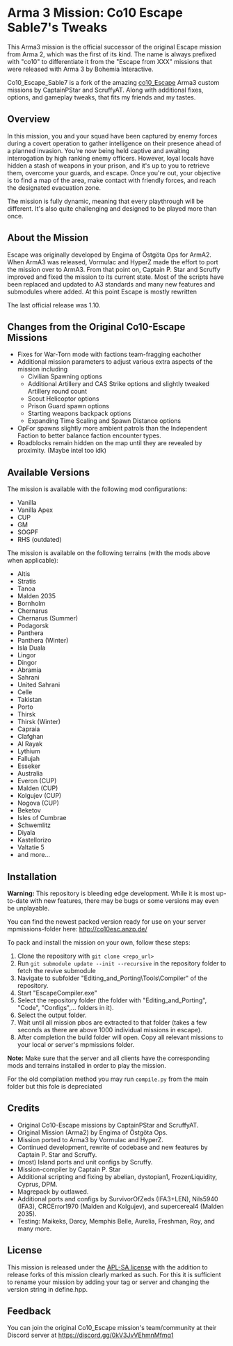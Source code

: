 # Arma 3 Mission: Co10 Escape Sable7's Tweaks

This Arma3 mission is the official successor of the original Escape mission from Arma 2, which was the first of its kind. The name is always prefixed with "co10" to differentiate it from the "Escape from XXX" missions that were released with Arma 3 by Bohemia Interactive.

Co10_Escape_Sable7 is a fork of the amazing [co10_Escape](https://github.com/CaptainPStar/co10_Escape) Arma3 custom missions by CaptainPStar and ScruffyAT. Along with additional fixes, options, and gameplay tweaks, that fits my friends and my tastes.

## Overview

In this mission, you and your squad have been captured by enemy forces during a covert operation to gather intelligence on their presence ahead of a planned invasion. You're now being held captive and awaiting interrogation by high ranking enemy officers. However, loyal locals have hidden a stash of weapons in your prison, and it's up to you to retrieve them, overcome your guards, and escape. Once you're out, your objective is to find a map of the area, make contact with friendly forces, and reach the designated evacuation zone.

The mission is fully dynamic, meaning that every playthrough will be different. It's also quite challenging and designed to be played more than once.

## About the Mission

Escape was originally developed by Engima of Östgöta Ops for ArmA2. When ArmA3 was released, Vormulac and HyperZ made the effort to port the mission over to ArmA3. From that point on, Captain P. Star and Scruffy improved and fixed the mission to its current state. 
Most of the scripts have been replaced and updated to A3 standards and many new features and submodules where added.
At this point Escape is mostly rewritten

The last official release was 1.10.

## Changes from the Original Co10-Escape Missions

- Fixes for War-Torn mode with factions team-fragging eachother
- Additional mission parameters to adjust various extra aspects of the mission including
  - Civilian Spawning options
  - Additional Artillery and CAS Strike options and slightly tweaked Artillery round count
  - Scout Helicoptor options
  - Prison Guard spawn options
  - Starting weapons backpack options
  - Expanding Time Scaling and Spawn Distance options  
- OpFor spawns slightly more ambient patrols than the Independent Faction to better balance faction encounter types.
- Roadblocks remain hidden on the map until they are revealed by proximity. (Maybe intel too idk)

## Available Versions

The mission is available with the following mod configurations:

- Vanilla
- Vanilla Apex
- CUP
- GM
- SOGPF
- RHS (outdated)

The mission is available on the following terrains (with the mods above when applicable):

- Altis
- Stratis
- Tanoa
- Malden 2035
- Bornholm
- Chernarus
- Chernarus (Summer)
- Podagorsk
- Panthera
- Panthera (Winter)
- Isla Duala
- Lingor
- Dingor
- Abramia
- Sahrani
- United Sahrani
- Celle
- Takistan
- Porto
- Thirsk
- Thirsk (Winter)
- Capraia
- Clafghan
- Al Rayak
- Lythium
- Fallujah
- Esseker
- Australia
- Everon (CUP)
- Malden (CUP)
- Kolgujev (CUP)
- Nogova (CUP)
- Beketov
- Isles of Cumbrae
- Schwemlitz
- Diyala
- Kastellorizo
- Valtatie 5
- and more...

## Installation

**Warning:** This repository is bleeding edge development. While it is most up-to-date with new features, there may be bugs or some versions may even be unplayable.

You can find the newest packed version ready for use on your server mpmissions-folder here: http://co10esc.anzp.de/


To pack and install the mission on your own, follow these steps:

1. Clone the repository with `git clone <repo_url>`
2. Run `git submodule update --init --recursive` in the repository folder to fetch the revive submodule
3. Navigate to subfolder "Editing_and_Porting\Tools\Compiler" of the repository.
4. Start "EscapeCompiler.exe"
5. Select the repository folder (the folder with "Editing_and_Porting", "Code", "Configs",... folders in it).
6. Select the output folder.
7. Wait until all mission pbos are extracted to that folder (takes a few seconds as there are above 1000 individual missions in escape).
8. After completion the build folder will open. Copy all relevant missions to your local or server's mpmissions folder.

**Note:** Make sure that the server and all clients have the corresponding mods and terrains installed in order to play the mission.


For the old compilation method you may run `compile.py` from the main folder but this fole is depreciated

## Credits

- Original Co10-Escape missions by CaptainPStar and ScruffyAT.
- Original Mission (Arma2) by Engima of Östgöta Ops.
- Mission ported to Arma3 by Vormulac and HyperZ.
- Continued development, rewrite of codebase and new features by Captain P. Star and Scruffy.
- (most) Island ports and unit configs by Scruffy.
- Mission-compiler by Captain P. Star
- Additional scripting and fixing by abelian, dystopian1, FrozenLiquidity, Cyprus, DPM.
- Magrepack by outlawed.
- Additional ports and configs by SurvivorOfZeds (IFA3+LEN), Nils5940 (IFA3), CRCError1970 (Malden and Kolgujev), and supercereal4 (Malden 2035).
- Testing: Maikeks, Darcy, Memphis Belle, Aurelia, Freshman, Roy, and many more.

## License

This mission is released under the [APL-SA license](https://www.bohemia.net/community/licenses/arma-public-license-share-alike) with the addition to release forks of this mission clearly marked as such.
For this it is sufficient to rename your mission by adding your tag or server and changing the version string in define.hpp.

## Feedback

You can join the original Co10_Escape mission's team/community at their Discord server at https://discord.gg/0kV3JvVEhmnMfmq1
